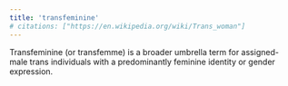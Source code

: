 ```yaml
---
title: 'transfeminine'
# citations: ["https://en.wikipedia.org/wiki/Trans_woman"]
---
```


Transfeminine (or transfemme) is a broader umbrella term for assigned-male trans individuals with a predominantly feminine identity or gender expression.
